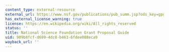 ```yaml
---
content_type: external-resource
external_url: https://www.nsf.gov/publications/pub_summ.jsp?ods_key=gpg
has_external_license_warning: true
license: https://en.wikipedia.org/wiki/All_rights_reserved
status: ''
title: National Science Foundation Grant Proposal Guide
uid: 909b8fcf-d699-4dc8-b463-6fdee088eca9
wayback_url: ''
---
```

